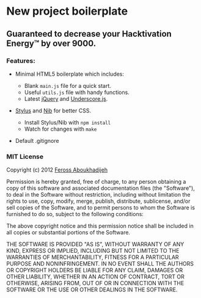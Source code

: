 # New project boilerplate

## Guaranteed to decrease your Hacktivation Energy&trade; by over 9000.

### Features:

- Minimal HTML5 boilerplate which includes:
  - Blank `main.js` file for a quick start.
  - Useful `utils.js` file with handy functions.
  - Latest [jQuery](http://jquery.com/) and [Underscore.js](http://underscorejs.org/).

- [Stylus](http://learnboost.github.com/stylus/) and [Nib](http://visionmedia.github.com/nib/) for better CSS.
  - Install Stylus/Nib with `npm install`
  - Watch for changes with `make`

- Default .gitignore

### MIT License

Copyright (c) 2012 [Feross Aboukhadijeh](http://feross.org)

Permission is hereby granted, free of charge, to any person obtaining a copy of this software and associated documentation files (the "Software"), to deal in the Software without restriction, including without limitation the rights to use, copy, modify, merge, publish, distribute, sublicense, and/or sell copies of the Software, and to permit persons to whom the Software is furnished to do so, subject to the following conditions:

The above copyright notice and this permission notice shall be included in all copies or substantial portions of the Software.

THE SOFTWARE IS PROVIDED "AS IS", WITHOUT WARRANTY OF ANY KIND, EXPRESS OR IMPLIED, INCLUDING BUT NOT LIMITED TO THE WARRANTIES OF MERCHANTABILITY, FITNESS FOR A PARTICULAR PURPOSE AND NONINFRINGEMENT. IN NO EVENT SHALL THE AUTHORS OR COPYRIGHT HOLDERS BE LIABLE FOR ANY CLAIM, DAMAGES OR OTHER LIABILITY, WHETHER IN AN ACTION OF CONTRACT, TORT OR OTHERWISE, ARISING FROM, OUT OF OR IN CONNECTION WITH THE SOFTWARE OR THE USE OR OTHER DEALINGS IN THE SOFTWARE.